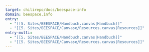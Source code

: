 ```yaml
---
target: chilirepo/docs/beespace-info
domain: beespace.info
entry:
  - "[[5. Sites/BEESPACE/Handbuch.canvas|Handbuch]]"
  - "[[5. Sites/BEESPACE/Canvase/Resources.canvas|Resources]]"
entry-multi:
  - "[[5. Sites/BEESPACE/Handbuch.canvas|Handbuch]]"
  - "[[5. Sites/BEESPACE/Canvase/Resources.canvas|Resources]]"
---
```

